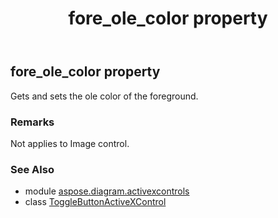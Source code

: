 ﻿---
title: fore_ole_color property
second_title: Aspose.Diagram for Python via .NET API References
description: 
type: docs
weight: 70
url: /python-net/aspose.diagram.activexcontrols/togglebuttonactivexcontrol/fore_ole_color/
is_root: false
---

## fore_ole_color property


Gets and sets the ole color of the foreground.
### Remarks 


Not applies to Image control.

### See Also
* module [aspose.diagram.activexcontrols](../../)
* class [ToggleButtonActiveXControl](/diagram/python-net/aspose.diagram.activexcontrols/togglebuttonactivexcontrol)
